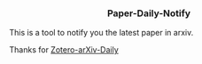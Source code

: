 <h3 align="center">Paper-Daily-Notify</h3>

This is a tool to notify you the latest paper in arxiv.

Thanks for [Zotero-arXiv-Daily](https://github.com/TideDra/zotero-arxiv-daily)